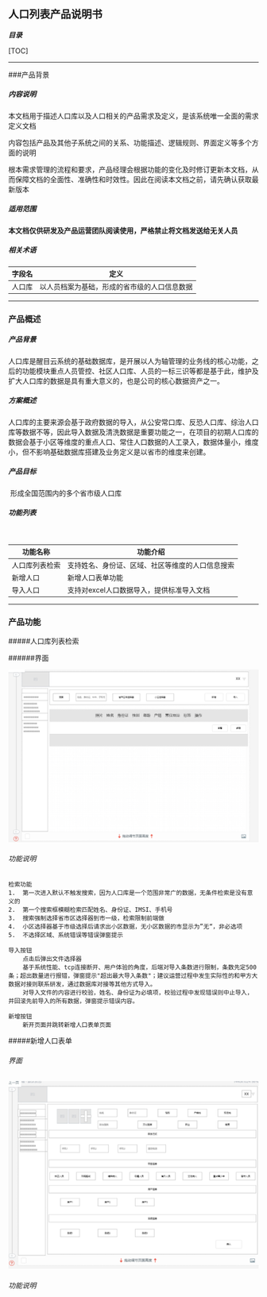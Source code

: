 ## 人口列表产品说明书

***目录***

[TOC]

------

###产品背景

##### 内容说明

​	本文档用于描述人口库以及人口相关的产品需求及定义，是该系统唯一全面的需求定义文档

​	内容包括产品及其他子系统之间的关系、功能描述、逻辑规则、界面定义等多个方面的说明

​	根本需求管理的流程和要求，产品经理会根据功能的变化及时修订更新本文档，从而保障文档的全面性、准确性和时效性。因此在阅读本文档之前，请先确认获取最新版本

##### 适用范围

​	**本文档仅供研发及产品运营团队阅读使用，严格禁止将文档发送给无关人员**

##### 相关术语		

| 字段名  | 定义                     |
| :--- | ---------------------- |
| 人口库  | 以人员档案为基础，形成的省市级的人口信息数据 |



------

### 产品概述

##### 产品背景

​	人口库是醒目云系统的基础数据库，是开展以人为轴管理的业务线的核心功能，之后的功能模块重点人员管控、社区人口库、人员的一标三识等都是基于此，维护及扩大人口库的数据是具有重大意义的，也是公司的核心数据资产之一。

##### 方案概述

​	人口库的主要来源会基于政府数据的导入，从公安常口库、反恐人口库、综治人口库等数据不等，因此导入数据及清洗数据是重要功能之一，在项目的初期人口库的数据会基于小区等维度的重点人口、常住人口数据的人工录入，数据体量小，维度小，但不影响基础数据库搭建及业务定义是以省市的维度来创建。

##### 产品目标

​	形成全国范围内的多个省市级人口库

##### 功能列表

​	

| 功能名称    | 功能介绍                     |
| ------- | ------------------------ |
| 人口库列表检索 | 支持姓名、身份证、区域、社区等维度的人口信息搜索 |
| 新增人口    | 新增人口表单功能                 |
| 导入人口    | 支持对excel人口数据导入，提供标准导入文档  |



------

### 产品功能

#####人口库列表检索

######界面

![](https://raw.githubusercontent.com/dalin1991/brighteye/master/%E9%86%92%E7%9B%AE%E4%BA%91%E5%90%8E%E5%8F%B0/%E4%BA%BA%E5%8F%A3%E5%BA%93/%E4%BA%BA%E5%8F%A3%E5%88%97%E8%A1%A8.jpg)

###### 功能说明

```
检索功能
1. 	第一次进入默认不触发搜索，因为人口库是一个范围非常广的数据，无条件检索是没有意义的
2. 	第一个搜索框模糊检索匹配姓名、身份证、IMSI、手机号
3. 	搜索强制选择省市区选择器到市一级，检索限制前端做
4. 	小区选择器基于市级选择后请求出小区数据，无小区数据的市显示为”无“，非必选项
5.	不选择区域、系统错误等错误弹窗提示
```

```
导入按钮
	点击后弹出文件选择器
	基于系统性能、tcp连接断开、用户体验的角度，后端对导入条数进行限制，条数先定500条；超出数量进行报错，弹窗提示"超出最大导入条数"；建议运营过程中发生实际性的和甲方大数据对接则联系研发，通过数据库对接等其他方式导入。
	对导入文件的内容进行校验，姓名、身份证为必填项，校验过程中发现错误则中止导入，并回滚先前导入的所有数据，弹窗提示错误内容。
```

```
新增按钮
	新开页面并跳转新增人口表单页面
```



#####新增人口表单

###### 界面

![](https://raw.githubusercontent.com/dalin1991/brighteye/master/%E9%86%92%E7%9B%AE%E4%BA%91%E5%90%8E%E5%8F%B0/%E4%BA%BA%E5%8F%A3%E5%BA%93/%E6%96%B0%E5%A2%9E%E4%BA%BA%E5%8F%A3.jpg)

###### 功能说明

```

```

